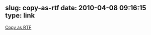 slug: copy-as-rtf
date: 2010-04-08 09:16:15
type: link
---

[Copy as RTF](http://github.com/drnic/copy-as-rtf-tmbundle)
